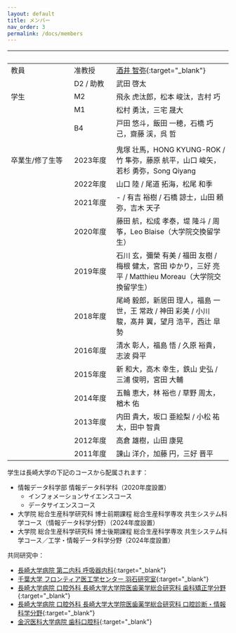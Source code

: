 ```yaml
---
layout: default
title: メンバー
nav_order: 3
permalink: /docs/members
---
```


|&emsp;&emsp;&emsp;&emsp;&emsp;&emsp;&emsp;&emsp;| &emsp;&emsp;&emsp;&emsp;&emsp; |  |
|:----|:----|:----|
| 教員 | 准教授 | [酒井 智弥](https://www.idsci.nagasaki-u.ac.jp/research_ac/facultylist/staff16/){:target="_blank"} |
|      | D2 / 助教 |	武田 啓太 |
| 学生 | M2	| 飛永 虎汰郎，松本 峻汰，吉村 巧 |
|      | M1	| 松村 勇汰，三宅 晟大 |
|      | B4 | 戸田 悠斗，飯田 一穂，石橋 巧己，齋藤 渓，呉 哲 |
|      |    |  |
| 卒業生/修了生等 | 2023年度 | 鬼塚 壮馬，HONG KYUNG-ROK / 竹 隼弥，藤原 航平，山口 峻矢，若杉 勇弥，Song Qiyang |
|                | 2022年度 | 山口 陸 / 尾道 拓海，松尾 和季 |
|                | 2021年度 | - / 有吉 裕樹 / 石橋 諒士，山田 頼弥，吉木 天子 |
|                | 2020年度 | 藤田 航，松成 孝泰，堤 隆斗 / 周筝，Leo Blaise（大学院交換留学生）|
|                | 2019年度 | 石川 玄，彌榮 有美 / 福田 友樹 / 梅根 健太，宮田 ゆかり，三好 亮平 / Matthieu Moreau（大学院交換留学生） |
|                | 2018年度 |	尾崎 毅郎，新居田 理人，福島 一世，王 常政 / 神田 彩美 / 小川 駿，髙井 翼，望月 浩平，西辻 皐勢 |
|                | 2016年度 | 清水 彰人，福島 悟 / 久原 裕貴，志波 舜平 |
|                | 2015年度 | 新 和大，高木 幸生，鉄山 史弘 / 三浦 俊明，宮田 大輔 |
|                | 2014年度 | 五輪 恵大，林 裕也 / 草野 周太，楢木 佑 |
|                | 2013年度 | 内田 貴大，坂口 亜絵梨 / 小松 祐太，田中 智貴 |
|                | 2012年度 | 高倉 雄樹，山田 康晃 |
|                | 2011年度 | 諌山 洋介，加藤 円，三好 晋平 |



学生は長崎大学の下記のコースから配属されます：
- 情報データ科学部 情報データ科学科（2020年度設置）
  - インフォメーションサイエンスコース
  - データサイエンスコース
- 大学院 総合生産科学研究科 博士前期課程 総合生産科学専攻 共生システム科学コース（情報データ科学分野）（2024年度設置）  
- 大学院 総合生産科学研究科 博士後期課程 総合生産科学専攻 共生システム科学コース／工学・情報データ科学分野（2024年度設置）  

共同研究中：

- [長崎大学病院 第二内科 呼吸器内科](https://www.med.nagasaki-u.ac.jp/intmed-2/pulmonology/index.html){:target="_blank"} 
- [千葉大学 フロンティア医工学センター 羽石研究室](http://www.cfme.chiba-u.jp/~haneishi/){:target="_blank"}
- [長崎大学病院 口腔外科 長崎大学大学院医歯薬学総合研究科 歯科矯正学分野](https://www.de.nagasaki-u.ac.jp/education/dept_odo.html){:target="_blank"}
- [長崎大学病院 口腔外科 長崎大学大学院医歯薬学総合研究科 口腔診断・情報科学分野](http://www.de.nagasaki-u.ac.jp/education/dept_rcb.html){:target="_blank"}
- [金沢医科大学病院 歯科口腔科](https://www.kanazawa-med.ac.jp/~hospital/section/department/dentist.html){:target="_blank"}
<!--
- [長崎大学大学院 医歯薬学総合研究科 保健学専攻 理学療法学分野](http://www.am.nagasaki-u.ac.jp/gs/physical-occupational/physical.html){:target="_blank"}
- [西九州大学リハビリテーション学部 リハビリテーション学科 作業療法学専攻](https://www.nisikyu-u.ac.jp/faculty/rehabilitation/ot.html){:target="_blank"}
-->
